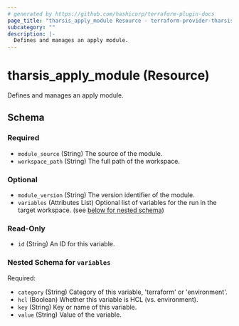 ```yaml
---
# generated by https://github.com/hashicorp/terraform-plugin-docs
page_title: "tharsis_apply_module Resource - terraform-provider-tharsis"
subcategory: ""
description: |-
  Defines and manages an apply module.
---
```


# tharsis_apply_module (Resource)

Defines and manages an apply module.



<!-- schema generated by tfplugindocs -->
## Schema

### Required

- `module_source` (String) The source of the module.
- `workspace_path` (String) The full path of the workspace.

### Optional

- `module_version` (String) The version identifier of the module.
- `variables` (Attributes List) Optional list of variables for the run in the target workspace. (see [below for nested schema](#nestedatt--variables))

### Read-Only

- `id` (String) An ID for this variable.

<a id="nestedatt--variables"></a>
### Nested Schema for `variables`

Required:

- `category` (String) Category of this variable, 'terraform' or 'environment'.
- `hcl` (Boolean) Whether this variable is HCL (vs. environment).
- `key` (String) Key or name of this variable.
- `value` (String) Value of the variable.


